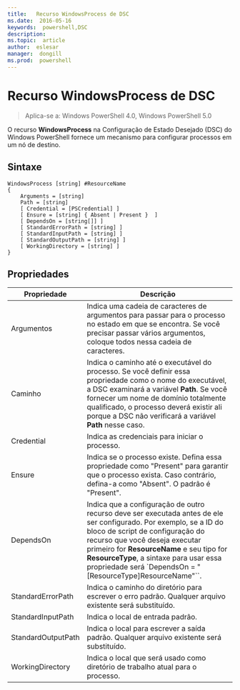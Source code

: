 ```yaml
---
title:   Recurso WindowsProcess de DSC
ms.date:  2016-05-16
keywords:  powershell,DSC
description:  
ms.topic:  article
author:  eslesar
manager:  dongill
ms.prod:  powershell
---
```


# Recurso WindowsProcess de DSC

> Aplica-se a: Windows PowerShell 4.0, Windows PowerShell 5.0

O recurso **WindowsProcess** na Configuração de Estado Desejado (DSC) do Windows PowerShell fornece um mecanismo para configurar processos em um nó de destino.

## Sintaxe

```
WindowsProcess [string] #ResourceName
{
    Arguments = [string]
    Path = [string]
    [ Credential = [PSCredential] ]
    [ Ensure = [string] { Absent | Present }  ]
    [ DependsOn = [string[]] ]
    [ StandardErrorPath = [string] ]
    [ StandardInputPath = [string] ]
    [ StandardOutputPath = [string] ]
    [ WorkingDirectory = [string] ]
}
```

## Propriedades
|  Propriedade  |  Descrição   | 
|---|---| 
| Argumentos| Indica uma cadeia de caracteres de argumentos para passar para o processo no estado em que se encontra. Se você precisar passar vários argumentos, coloque todos nessa cadeia de caracteres.| 
| Caminho| Indica o caminho até o executável do processo. Se você definir essa propriedade como o nome do executável, a DSC examinará a variável __Path__. Se você fornecer um nome de domínio totalmente qualificado, o processo deverá existir ali porque a DSC não verificará a variável __Path__ nesse caso.| 
| Credential| Indica as credenciais para iniciar o processo.| 
| Ensure| Indica se o processo existe. Defina essa propriedade como "Present" para garantir que o processo exista. Caso contrário, defina-a como "Absent". O padrão é "Present".| 
| DependsOn | Indica que a configuração de outro recurso deve ser executada antes de ele ser configurado. Por exemplo, se a ID do bloco de script de configuração do recurso que você deseja executar primeiro for __ResourceName__ e seu tipo for __ResourceType__, a sintaxe para usar essa propriedade será `DependsOn = "[ResourceType]ResourceName"``.| 
| StandardErrorPath| Indica o caminho do diretório para escrever o erro padrão. Qualquer arquivo existente será substituído.| 
| StandardInputPath| Indica o local de entrada padrão.| 
| StandardOutputPath| Indica o local para escrever a saída padrão. Qualquer arquivo existente será substituído.| 
| WorkingDirectory| Indica o local que será usado como diretório de trabalho atual para o processo.| 



<!--HONumber=May16_HO3-->


